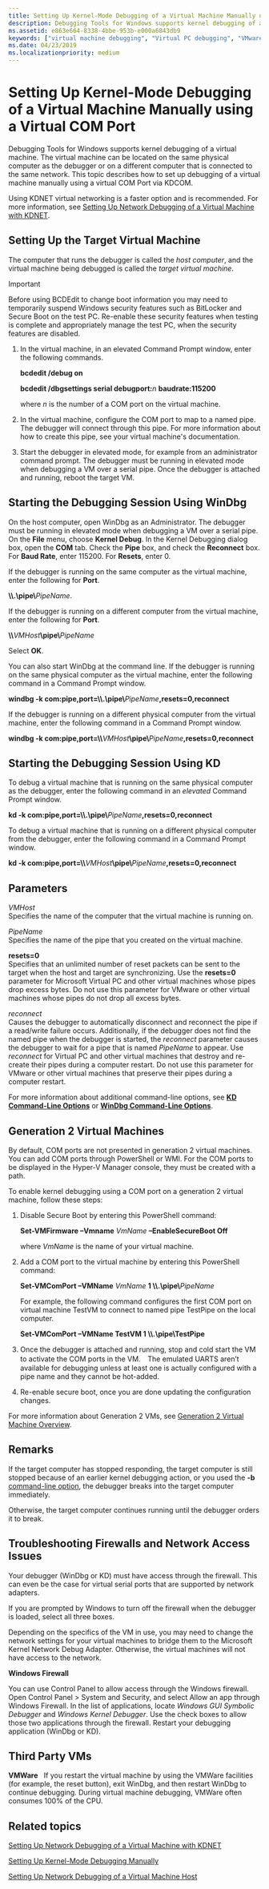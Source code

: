 ```yaml
---
title: Setting Up Kernel-Mode Debugging of a Virtual Machine Manually using a Virtual COM Port
description: Debugging Tools for Windows supports kernel debugging of a virtual machine using a Virtual COM Port.
ms.assetid: e863e664-8338-4bbe-953b-e000a6843db9
keywords: ["virtual machine debugging", "Virtual PC debugging", "VMware debugging"]
ms.date: 04/23/2019
ms.localizationpriority: medium
---
```


# Setting Up Kernel-Mode Debugging of a Virtual Machine Manually using a Virtual COM Port

Debugging Tools for Windows supports kernel debugging of a virtual machine. The virtual machine can be located on the same physical computer as the debugger or on a different computer that is connected to the same network. This topic describes how to set up debugging of a virtual machine manually using a virtual COM Port via KDCOM.

Using KDNET virtual networking is a faster option and is recommended. For more information, see [Setting Up Network Debugging of a Virtual Machine with KDNET](setting-up-network-debugging-of-a-virtual-machine-host.md).


## <span id="Setting_Up_the_Target_Virtual_Machine"></span><span id="setting_up_the_target_virtual_machine"></span><span id="SETTING_UP_THE_TARGET_VIRTUAL_MACHINE"></span>Setting Up the Target Virtual Machine

The computer that runs the debugger is called the *host computer*, and the virtual machine being debugged is called the *target virtual machine*.

> [!IMPORTANT]
> Before using BCDEdit to change boot information you may need to temporarily suspend Windows security features such as BitLocker and Secure Boot on the test PC.
> Re-enable these security features when testing is complete and appropriately manage the test PC, when the security features are disabled.

1. In the virtual machine, in an elevated Command Prompt window, enter the following commands.

   **bcdedit /debug on**

   **bcdedit /dbgsettings serial debugport:**<em>n</em> **baudrate:115200**

   where *n* is the number of a COM port on the virtual machine. 

2. In the virtual machine, configure the COM port to map to a named pipe. The debugger will connect through this pipe. For more information about how to create this pipe, see your virtual machine's documentation.

3. Start the debugger in elevated mode, for example from an administrator command prompt. The debugger must be running in elevated mode when debugging a VM over a serial pipe.  Once the debugger is attached and running, reboot the target VM.


## <span id="starting_the_debugger"></span><span id="STARTING_THE_DEBUGGER"></span>Starting the Debugging Session Using WinDbg

On the host computer, open WinDbg as an Administrator. The debugger must be running in elevated mode when debugging a VM over a serial pipe. On the **File** menu, choose **Kernel Debug**. In the Kernel Debugging dialog box, open the **COM** tab. Check the **Pipe** box, and check the **Reconnect** box. For **Baud Rate**, enter 115200. For **Resets**, enter 0.

If the debugger is running on the same computer as the virtual machine, enter the following for **Port**.

**\\\\.\\pipe\\**<em>PipeName</em>.

If the debugger is running on a different computer from the virtual machine, enter the following for **Port**.

**\\\\**<em>VMHost</em>**\\pipe\\**<em>PipeName</em>

Select **OK**.

You can also start WinDbg at the command line. If the debugger is running on the same physical computer as the virtual machine, enter the following command in a Command Prompt window.

**windbg -k com:pipe,port=\\\\.\\pipe\\**<em>PipeName</em>**,resets=0,reconnect**

If the debugger is running on a different physical computer from the virtual machine, enter the following command in a Command Prompt window.

**windbg -k com:pipe,port=\\\\**<em>VMHost</em>**\\pipe\\**<em>PipeName</em>**,resets=0,reconnect**

## <span id="Starting_the_Debugging_Session_Using_KD"></span><span id="starting_the_debugging_session_using_kd"></span><span id="STARTING_THE_DEBUGGING_SESSION_USING_KD"></span>Starting the Debugging Session Using KD


To debug a virtual machine that is running on the same physical computer as the debugger, enter the following command in an *elevated* Command Prompt window.

**kd -k com:pipe,port=\\\\.\\pipe\\**<em>PipeName</em>**,resets=0,reconnect**

To debug a virtual machine that is running on a different physical computer from the debugger, enter the following command in a Command Prompt window.

**kd -k com:pipe,port=\\\\**<em>VMHost</em>**\\pipe\\**<em>PipeName</em>**,resets=0,reconnect**

## <span id="Parameters"></span><span id="parameters"></span><span id="PARAMETERS"></span>Parameters


<span id="________VMHost"></span><span id="________vmhost"></span><span id="________VMHOST"></span> *VMHost*  
Specifies the name of the computer that the virtual machine is running on.

<span id="PipeName_______"></span><span id="pipename_______"></span><span id="PIPENAME_______"></span>*PipeName*   
Specifies the name of the pipe that you created on the virtual machine.

<span id="resets_0"></span><span id="RESETS_0"></span>**resets=0**  
Specifies that an unlimited number of reset packets can be sent to the target when the host and target are synchronizing. Use the **resets=0** parameter for Microsoft Virtual PC and other virtual machines whose pipes drop excess bytes. Do not use this parameter for VMware or other virtual machines whose pipes do not drop all excess bytes.

<span id="________reconnect"></span><span id="________RECONNECT"></span> *reconnect*  
Causes the debugger to automatically disconnect and reconnect the pipe if a read/write failure occurs. Additionally, if the debugger does not find the named pipe when the debugger is started, the *reconnect* parameter causes the debugger to wait for a pipe that is named *PipeName* to appear. Use *reconnect* for Virtual PC and other virtual machines that destroy and re-create their pipes during a computer restart. Do not use this parameter for VMware or other virtual machines that preserve their pipes during a computer restart.

For more information about additional command-line options, see [**KD Command-Line Options**](kd-command-line-options.md) or [**WinDbg Command-Line Options**](windbg-command-line-options.md).

## <span id="generation_2_virtual_machines"></span><span id="GENERATION_2_VIRTUAL_MACHINES"></span>Generation 2 Virtual Machines


By default, COM ports are not presented in generation 2 virtual machines. You can add COM ports through PowerShell or WMI. For the COM ports to be displayed in the Hyper-V Manager console, they must be created with a path.

To enable kernel debugging using a COM port on a generation 2 virtual machine, follow these steps:

1. Disable Secure Boot by entering this PowerShell command:

   **Set-VMFirmware –Vmname** *VmName* **–EnableSecureBoot Off**

   where *VmName* is the name of your virtual machine.

2. Add a COM port to the virtual machine by entering this PowerShell command:

   **Set-VMComPort –VMName** *VmName* **1 \\\\.\\pipe\\**<em>PipeName</em>

   For example, the following command configures the first COM port on virtual machine TestVM to connect to named pipe TestPipe on the local computer.

   **Set-VMComPort –VMName TestVM 1 \\\\.\\pipe\\TestPipe**


3. Once the debugger is attached and running, stop and cold start the VM to activate the COM ports in the VM.　The emulated UARTS aren’t available for debugging unless at least one is actually configured with a pipe name and they cannot be hot-added.

4. Re-enable secure boot, once you are done updating the configuration changes.

For more information about Generation 2 VMs, see [Generation 2 Virtual Machine Overview](https://docs.microsoft.com/previous-versions/windows/it-pro/windows-server-2012-R2-and-2012/dn282285(v=ws.11)).


## <span id="Remarks"></span><span id="remarks"></span><span id="REMARKS"></span>Remarks


If the target computer has stopped responding, the target computer is still stopped because of an earlier kernel debugging action, or you used the **-b** [command-line option](command-line-options.md), the debugger breaks into the target computer immediately.

Otherwise, the target computer continues running until the debugger orders it to break.


## <span id="Firewalls"></span>Troubleshooting Firewalls and Network Access Issues

Your debugger (WinDbg or KD) must have access through the firewall. This can even be the case for virtual serial ports that are supported by network adapters.

If you are prompted by Windows to turn off the firewall when the debugger is loaded, select all three boxes.

Depending on the specifics of the VM in use, you may need to change the network settings for your virtual machines to bridge them to the Microsoft Kernel Network Debug Adapter. Otherwise, the virtual machines will not have access to the network.

**Windows Firewall**

You can use Control Panel to allow access through the Windows firewall. Open Control Panel > System and Security, and select Allow an app through Windows Firewall. In the list of applications, locate *Windows GUI Symbolic Debugger* and *Windows Kernel Debugger*. Use the check boxes to allow those two applications through the firewall. Restart your debugging application (WinDbg or KD).


## <span id="Third_Party_VMs"></span>Third Party VMs

**VMWare**  
If you restart the virtual machine by using the VMWare facilities (for example, the reset button), exit WinDbg, and then restart WinDbg to continue debugging. During virtual machine debugging, VMWare often consumes 100% of the CPU.

 

## <span id="related_topics"></span>Related topics

[Setting Up Network Debugging of a Virtual Machine with KDNET](setting-up-network-debugging-of-a-virtual-machine-host.md)

[Setting Up Kernel-Mode Debugging Manually](setting-up-kernel-mode-debugging-in-windbg--cdb--or-ntsd.md)

[Setting Up Network Debugging of a Virtual Machine Host](setting-up-network-debugging-of-a-virtual-machine-host.md)
 






